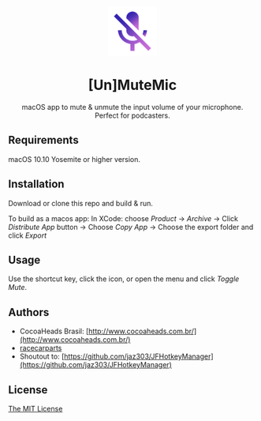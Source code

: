 <div align="center">
  <img src="https://raw.githubusercontent.com/CocoaHeadsBrasil/MuteUnmuteMic/master/%5BUn%5DMuteMic/Assets.xcassets/AppIcon.appiconset/128.png" width="100" height="100"/>
  <h1>[Un]MuteMic</h1>
  <p align="center">macOS app to mute &amp; unmute the input volume of your microphone. <br/>Perfect for podcasters.</p>
</div>

## Requirements

macOS 10.10 Yosemite or higher version.

## Installation

Download or clone this repo and build & run.  

To build as a macos app: In XCode: choose _Product_ -> _Archive_ -> Click _Distribute App_ button -> Choose _Copy App_ -> Choose the export folder and click _Export_

## Usage

Use the shortcut key, click the icon, or open the menu and click _Toggle Mute_.

## Authors

* CocoaHeads Brasil: [http://www.cocoaheads.com.br/](http://www.cocoaheads.com.br/) 
* [racecarparts](https://github.com/racecarparts)
* Shoutout to: [https://github.com/jaz303/JFHotkeyManager](https://github.com/jaz303/JFHotkeyManager)

## License

[The MIT License](https://raw.githubusercontent.com/CocoaHeadsBrasil/MuteUnmuteMic/master/LICENSE)

